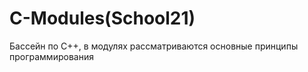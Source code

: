 # C-Modules(School21)

Бассейн по С++, в модулях рассматриваются основные принципы программирования
